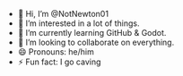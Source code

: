 - 👋 Hi, I’m @NotNewton01
- 👀 I’m interested in a lot of things.
- 🌱 I’m currently learning GitHub & Godot.
- 💞️ I’m looking to collaborate on everything.
- 😄 Pronouns: he/him
- ⚡ Fun fact: I go caving

<!---
NotNewton01/NotNewton01 is a ✨ special ✨ repository because its `README.md` (this file) appears on your GitHub profile.
You can click the Preview link to take a look at your changes.
--->
